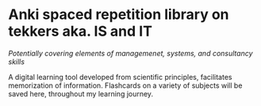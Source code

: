 # Anki spaced repetition library on tekkers aka. IS and IT 
_Potentially covering elements of managemenet, systems, and consultancy skills_

A digital learning tool developed from scientific principles, facilitates memorization of information.  Flashcards on a variety of subjects will be saved here, throughout my learning journey.
